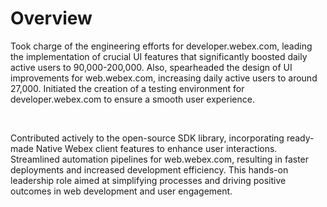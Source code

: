 # Overview

Took charge of the engineering efforts for developer.webex.com, leading the implementation of crucial UI features that significantly boosted daily active users to 90,000-200,000. Also, spearheaded the design of UI improvements for web.webex.com, increasing daily active users to around 27,000. Initiated the creation of a testing environment for developer.webex.com to ensure a smooth user experience.

<br />

Contributed actively to the open-source SDK library, incorporating ready-made Native Webex client features to enhance user interactions. Streamlined automation pipelines for web.webex.com, resulting in faster deployments and increased development efficiency. This hands-on leadership role aimed at simplifying processes and driving positive outcomes in web development and user engagement.
